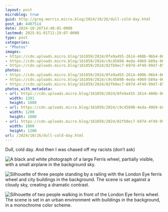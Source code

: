 ```yaml
---
layout: post
microblog: true
guid: http://greg-morris.micro.blog/2024/10/26/dull-cold-day.html
post_id: 4407514
date: 2024-10-26T14:48:01-0000
lastmod: 2025-01-01T11:29:07-0000
type: post
categories:
- "Photos"
images:
- https://cdn.uploads.micro.blog/161059/2024/0fe9a455-2614-400b-96b4-86e8b653c9cf.jpg
- https://cdn.uploads.micro.blog/161059/2024/c9c45698-4eda-4969-b89a-96b3369bd186.jpg
- https://cdn.uploads.micro.blog/161059/2024/82fb9ec7-697d-4f49-99d7-85947dba5101.jpg
photos:
- https://cdn.uploads.micro.blog/161059/2024/0fe9a455-2614-400b-96b4-86e8b653c9cf.jpg
- https://cdn.uploads.micro.blog/161059/2024/c9c45698-4eda-4969-b89a-96b3369bd186.jpg
- https://cdn.uploads.micro.blog/161059/2024/82fb9ec7-697d-4f49-99d7-85947dba5101.jpg
photos_with_metadata:
- url: https://cdn.uploads.micro.blog/161059/2024/0fe9a455-2614-400b-96b4-86e8b653c9cf.jpg
  width: 1201
  height: 1800
- url: https://cdn.uploads.micro.blog/161059/2024/c9c45698-4eda-4969-b89a-96b3369bd186.jpg
  width: 1200
  height: 1800
- url: https://cdn.uploads.micro.blog/161059/2024/82fb9ec7-697d-4f49-99d7-85947dba5101.jpg
  width: 1800
  height: 1200
url: /2024/10/26/dull-cold-day.html
---
```

Dull, cold day. And then I was chased off my racists (don’t ask) 

![A black and white photograph of a large Ferris wheel, partially visible, with a small airplane in the background sky.](https://gregmorris.co.uk/uploads/2024/0fe9a455-2614-400b-96b4-86e8b653c9cf.jpg)

![Silhouette of three people standing by a railing with the London Eye ferris wheel and city buildings in the background. The scene is set against a cloudy sky, creating a dramatic contrast.](https://gregmorris.co.uk/uploads/2024/c9c45698-4eda-4969-b89a-96b3369bd186.jpg)

![Silhouette of two people walking in front of the London Eye ferris wheel. The scene is set in an urban environment with buildings in the background, in a monochrome color scheme.](https://gregmorris.co.uk/uploads/2024/82fb9ec7-697d-4f49-99d7-85947dba5101.jpg)


